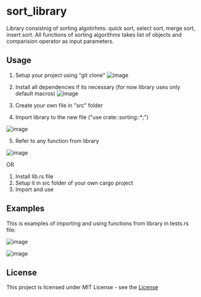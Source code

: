# sort_library
Library consistnig of sorting algotirhms: quick sort, select sort, merge sort, insert sort. All functions of sorting algorithms takes list of objects and comparision operator as input parameters.

## Usage
1. Setup your project using "git clone"
![image](https://github.com/Dikong1/sortLibrary/assets/84706388/8fdbd5c8-e8f8-4480-84a1-056d766187ad)

2. Install all dependencies if its necessary (for now library uses only default macros)
![image](https://github.com/Dikong1/sortLibrary/assets/84706388/45f2636f-ff2d-4aa3-93e2-279f07f092bb)

3. Create your own file in "src" folder
4. Import library to the new file ("use crate::sorting::*;")

![image](https://github.com/Dikong1/sortLibrary/assets/84706388/52e889ba-4910-411e-9503-b16c9ae33de7)


5. Refer to any function from library

![image](https://github.com/Dikong1/sortLibrary/assets/84706388/71afbc2e-ab42-4e34-b3ed-1b74518e2340)


OR

1. Install lib.rs file
2. Setup it in src folder of your own cargo project
3. Import and use

## Examples
This is examples of importing and using functions from library in tests.rs file:

![image](https://github.com/Dikong1/sortLibrary/assets/84706388/4e9aff40-31a2-430d-8517-266d2934dc5a)

![image](https://github.com/Dikong1/sortLibrary/assets/84706388/d0d5dec0-980c-4305-b4bb-5fb8bdf4caae)


## License
This project is licensed under MIT License - see the [License](https://github.com/Dikong1/sortLibrary/blob/main/LICENSE)




